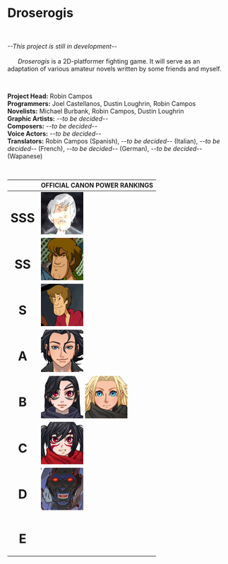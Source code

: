 # Droserogis
<br>
<p>
    <i>--This project is still in development--</i><br><br>
    &nbsp;&nbsp;&nbsp;&nbsp;&nbsp;&nbsp;<i>Droserogis</i> is a 2D-platformer fighting game. It will serve as an 
    adaptation of various amateur novels written by some friends and myself.
</p><br>

<p>
<b>Project Head:</b> Robin Campos<br>
<b>Programmers:</b> Joel Castellanos, Dustin Loughrin, Robin Campos<br>
<b>Novelists:</b> Michael Burbank, Robin Campos, Dustin Loughrin<br>
<b>Graphic Artists:</b> <i>--to be decided--</i><br>
<b>Composers:</b> <i>--to be decided--</i><br>
<b>Voice Actors:</b> <i>--to be decided--</i><br>
<b>Translators:</b> Robin Campos (Spanish), <i>--to be decided--</i> (Italian), 
<i>--to be decided--</i> (French), <i>--to be decided--</i> (German), 
<i>--to be decided--</i> (Wapanese)<br>
</p><br>

|     | OFFICIAL CANON POWER RANKINGS |
|:---:|-------------------------------|
| <H1>SSS</H1> |![alt text][instinct]          |
| <H1>SS</H1>  |![alt text][verde]             |
| <H1>S</H1>   |![alt text][rojo]              |
| <H1>A</H1>   |![alt text][brennan]           |
| <H1>B</H1>   |![alt text][cynthia] ![alt text][fuu]|
| <H1>C</H1>   |![alt text][lyra]              |
| <H1>D</H1>   |![alt text][ghost]             |
| <H1>E</H1>   |                               |

[instinct]: https://github.com/magyk81/Gathering_the_Roses/blob/master/Resources/Images/Shaggy_Ultra_Instrinct.png
[verde]: https://github.com/magyk81/Gathering_the_Roses/blob/master/Resources/Images/Shaggy_Verde.png
[rojo]: https://github.com/magyk81/Gathering_the_Roses/blob/master/Resources/Images/Shaggy_Rojo.png
[brennan]: https://github.com/magyk81/Gathering_the_Roses/blob/master/Resources/Images/Brennan.png
[lyra]: https://github.com/magyk81/Gathering_the_Roses/blob/master/Resources/Images/Lyra.png
[cynthia]: https://github.com/magyk81/Gathering_the_Roses/blob/master/Resources/Images/Cynthia.png
[fuu]: https://github.com/magyk81/Gathering_the_Roses/blob/master/Resources/Images/Fuu.png
[ghost]: https://github.com/magyk81/Gathering_the_Roses/blob/master/Resources/Images/Ghost_Boss.png
